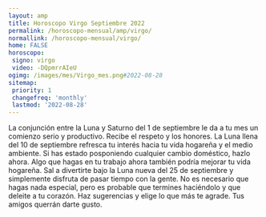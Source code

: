 ```yaml
---
layout: amp
title: Horoscopo Virgo Septiembre 2022 
permalink: /horoscopo-mensual/amp/virgo/
normallink: /horoscopo-mensual/virgo/
home: FALSE
horoscopo:
 signo: virgo
 video: -DQpmrrAIeU
ogimg: /images/mes/Virgo_mes.png#2022-08-28
sitemap:
 priority: 1
 changefreq: 'monthly'
 lastmod: '2022-08-28'
---
```



La conjunción entre la Luna y Saturno del 1 de septiembre le da a tu mes un comienzo serio y productivo. Recibe el respeto y los honores. La Luna llena del 10 de septiembre refresca tu interés hacia tu vida hogareña y el medio ambiente. Si has estado posponiendo cualquier cambio doméstico, hazlo ahora. Algo que hagas en tu trabajo ahora también podría mejorar tu vida hogareña. Sal a divertirte bajo la Luna nueva del 25 de septiembre y simplemente disfruta de pasar tiempo con la gente. No es necesario que hagas nada especial, pero es probable que termines haciéndolo y que deleite a tu corazón. Haz sugerencias y elige lo que más te agrade. Tus amigos querrán darte gusto.